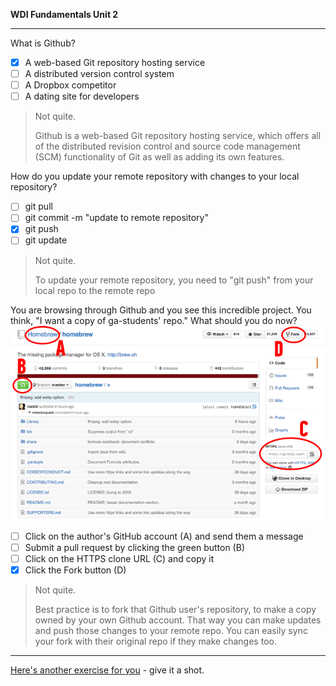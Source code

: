 **WDI Fundamentals Unit 2**

---

What is Github?
- [x] A web-based Git repository hosting service
- [ ] A distributed version control system
- [ ] A Dropbox competitor
- [ ] A dating site for developers

> Not quite.
>
> Github is a web-based Git repository hosting service, which offers all of the distributed revision control and source code management (SCM) functionality of Git as well as adding its own features.

How do you update your remote repository with changes to your local repository?
- [ ] git pull
- [ ] git commit -m "update to remote repository"
- [x] git push
- [ ] git update

> Not quite.
>
> To update your remote repository, you need to "git push" from your local repo to the remote repo

You are browsing through Github and you see this incredible project.
You think, "I want a copy of ga-students' repo." What should you do now? ![:image](../assets/chapter2/quiz2.png)
- [ ] Click on the author's GitHub account (A) and send them a message
- [ ] Submit a pull request by clicking the green button (B)
- [ ] Click on the HTTPS clone URL (C) and copy it
- [x] Click the Fork button (D)

> Not quite.
>
> Best practice is to fork that Github user's repository, to make a copy owned by your own Github account.
> That way you can make updates and push those changes to your remote repo. You can easily sync your fork with their original repo if they make changes too.

---


[Here's another exercise for you](07_exercise.md) - give it a shot.
